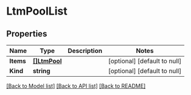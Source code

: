# LtmPoolList

## Properties
Name | Type | Description | Notes
------------ | ------------- | ------------- | -------------
**Items** | [**[]LtmPool**](ltm_pool.md) |  | [optional] [default to null]
**Kind** | **string** |  | [optional] [default to null]

[[Back to Model list]](../README.md#documentation-for-models) [[Back to API list]](../README.md#documentation-for-api-endpoints) [[Back to README]](../README.md)



